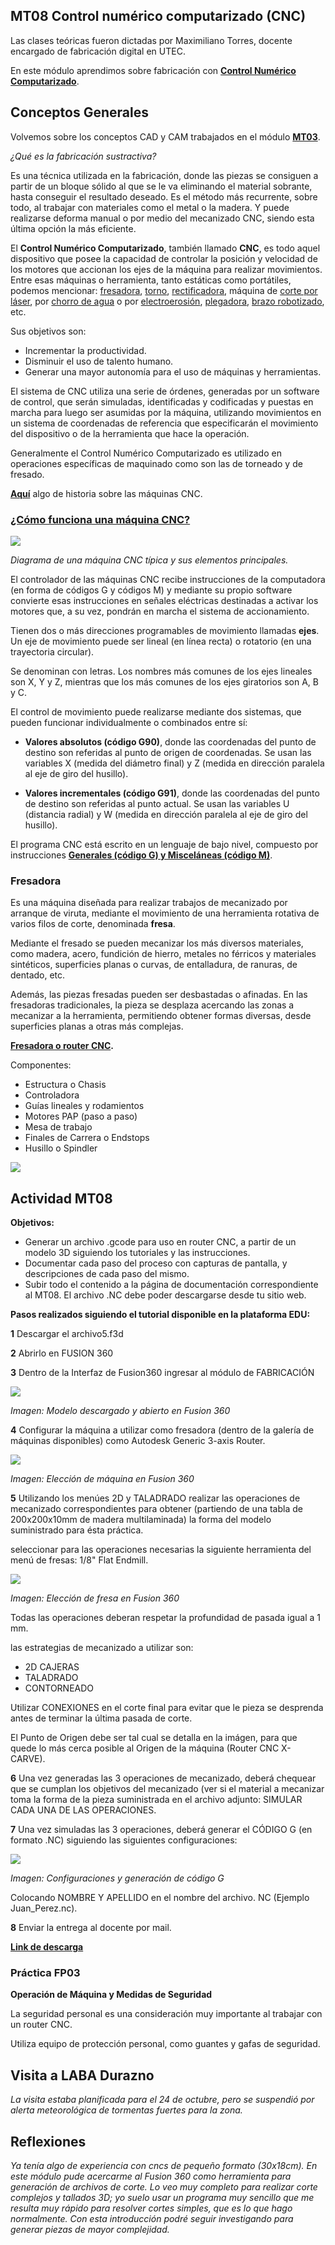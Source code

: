 ## MT08 Control numérico computarizado (CNC)  

Las clases teóricas fueron dictadas por Maximiliano Torres, docente encargado de fabricación digital en UTEC.

En este módulo aprendimos sobre fabricación con **[Control Numérico Computarizado](https://es.wikipedia.org/wiki/Control_num%C3%A9rico)**.


## Conceptos Generales
Volvemos sobre los conceptos CAD y CAM trabajados en el módulo **[MT03](https://mvicogarcia.github.io/Victoria_Garcia/tecnicos/mt03/#conceptos)**.

*¿Qué es la fabricación sustractiva?*
 
Es una técnica utilizada en la fabricación, donde las piezas se consiguen a partir de un bloque sólido al que se le va eliminando el material sobrante, hasta conseguir el resultado deseado. Es el método más recurrente, sobre todo, al trabajar con materiales como el metal o la madera. Y puede realizarse deforma manual o por medio del mecanizado CNC, siendo esta última opción la más eficiente.

El **Control Numérico Computarizado**, también llamado **CNC**, es todo aquel dispositivo que posee la capacidad de controlar la posición y velocidad de los motores que accionan los ejes de la máquina para realizar movimientos.
Entre esas máquinas o herramienta, tanto estáticas como portátiles, podemos mencionar: [fresadora](https://www.demaquinasyherramientas.com/mecanizado/fresadoras-cnc), [torno](https://www.demaquinasyherramientas.com/mecanizado/torno-cnc), [rectificadora](https://www.demaquinasyherramientas.com/maquinas/rectificadoras-tipos-y-usos), máquina de [corte por láser](https://www.demaquinasyherramientas.com/soldadura/comparacion-de-tecnologias-de-corte-termico-mecanizado), por [chorro de agua](https://www.demaquinasyherramientas.com/herramientas-de-corte/corte-con-agua) o por [electroerosión](https://www.demaquinasyherramientas.com/maquinas/maquinas-para-electroerosion), [plegadora](https://www.demaquinasyherramientas.com/maquinas/plegadoras-de-chapas), [brazo robotizado](https://www.demaquinasyherramientas.com/videos/brazo-robotizado), etc.

Sus objetivos son:

- Incrementar la productividad.
- Disminuir el uso de talento humano.
- Generar una mayor autonomía para el uso de máquinas y herramientas.

El sistema de CNC utiliza una serie de órdenes, generadas por un software de control, que serán simuladas, identificadas y codificadas y puestas en marcha para luego ser asumidas por la máquina, utilizando movimientos en un sistema de coordenadas de referencia que especificarán el movimiento del dispositivo o de la herramienta que hace la operación.

Generalmente el Control Numérico Computarizado es utilizado en operaciones específicas de maquinado como son las de torneado y de fresado.

**[Aquí](https://www.amgmetalmecanica.com/evolucion-del-mecanizado-cnc-a-lo-largo-de-la-historia/)** algo de historia sobre las máquinas CNC.


### [¿Cómo funciona una máquina CNC?](https://roboticsandcnccenter.com/cnc-basico-los-3-movimientos-basicos-en-una-maquina-cnc/)

![](../images/MT08/diagramacnc.png)

*Diagrama de una máquina CNC típica y sus elementos principales.*

El controlador de las máquinas CNC recibe instrucciones de la computadora (en forma de códigos G y códigos M) y mediante su propio software convierte esas instrucciones en señales eléctricas destinadas a activar los motores que, a su vez, pondrán en marcha el sistema de accionamiento.

Tienen dos o más direcciones programables de movimiento llamadas **ejes**. Un eje de movimiento puede ser lineal (en línea recta) o rotatorio (en una trayectoria circular). 

Se denominan con letras. Los nombres más comunes de los ejes lineales son X, Y y Z, mientras que los más comunes de los ejes giratorios son A, B y C.

El control de movimiento puede realizarse mediante dos sistemas, que pueden funcionar individualmente o combinados entre sí:

- **Valores absolutos (código G90)**, donde las coordenadas del punto de destino son referidas al punto de origen de coordenadas. Se usan las variables X (medida del diámetro final) y Z (medida en dirección paralela al eje de giro del husillo).

- **Valores incrementales (código G91)**, donde las coordenadas del punto de destino son referidas al punto actual. Se usan las variables U (distancia radial) y W (medida en dirección paralela al eje de giro del husillo).

El programa CNC está escrito en un lenguaje de bajo nivel, compuesto por instrucciones **[Generales (código G) y Misceláneas (código M)](https://www.madearia.com/es/blog/g-and-m-codes/)**.


### Fresadora 

Es una máquina diseñada para realizar trabajos de mecanizado por arranque de viruta, mediante el movimiento de una herramienta rotativa de varios filos de corte, denominada **fresa**.

 Mediante el fresado se pueden mecanizar los más diversos materiales, como madera, acero, fundición de hierro, metales no férricos y materiales sintéticos, superficies planas o curvas, de entalladura, de ranuras, de dentado, etc.

Además, las piezas fresadas pueden ser desbastadas o afinadas. En las fresadoras tradicionales, la pieza se desplaza acercando las zonas a mecanizar a la herramienta, permitiendo obtener formas diversas, desde superficies planas a otras más complejas.

**[Fresadora o router CNC](https://www.metalmecanica.com/es/noticias/fresadoras-cnc-cual-es-su-importancia-en-la-metalmecanica).**

Componentes:

- Estructura o Chasis
- Controladora
- Guías lineales y rodamientos
- Motores PAP (paso a paso)
- Mesa de trabajo
- Finales de Carrera o Endstops
- Husillo o Spindler

![](../images/MT08/partes.png)

## Actividad MT08

**Objetivos:**

- Generar un archivo .gcode para uso en router CNC, a partir de un modelo 3D siguiendo los tutoriales y las instrucciones.
- Documentar cada paso del proceso con capturas de pantalla, y descripciones de cada paso del mismo. 
- Subir todo el contenido a la página de documentación correspondiente al MT08. El archivo .NC debe poder descargarse desde tu sitio web. 

**Pasos realizados siguiendo el tutorial disponible en la plataforma EDU:**


**1** Descargar el archivo5.f3d  

**2** Abrirlo en FUSION 360 

**3** Dentro de la Interfaz de Fusion360 ingresar al módulo de FABRICACIÓN

![](../images/mt08_modeloenfusion.png)

*Imagen: Modelo descargado y abierto en Fusion 360*

**4** Configurar la máquina a utilizar como fresadora (dentro de la galería de máquinas disponibles) como Autodesk Generic 3-axis Router.

![](../images/mt08_router.png)

*Imagen: Elección de máquina en Fusion 360*

**5** Utilizando los menúes 2D y TALADRADO realizar las operaciones de mecanizado correspondientes para obtener (partiendo de una tabla de 200x200x10mm de madera multilaminada) la forma del modelo suministrado para ésta práctica. 

seleccionar para las operaciones necesarias la siguiente herramienta del menú de fresas: 1/8" Flat Endmill.

![](../images/mt08_fresa.png)

*Imagen: Elección de fresa en Fusion 360*

Todas las operaciones deberan respetar la profundidad de pasada igual a 1 mm.

las estrategias de mecanizado a utilizar son: 

- 2D CAJERAS
- TALADRADO
- CONTORNEADO

Utilizar CONEXIONES en el corte final para evitar que le pieza se desprenda antes de terminar la última pasada de corte.

El Punto de Origen debe ser tal cual se detalla en la imágen, para que quede lo más cerca posible al Origen de la máquina (Router CNC X-CARVE).

**6** Una vez generadas las 3 operaciones de mecanizado, deberá chequear que se cumplan los objetivos del mecanizado (ver si el material a mecanizar toma la forma de la pieza suministrada en el archivo adjunto: SIMULAR CADA UNA DE LAS OPERACIONES.

**7** Una vez simuladas las 3 operaciones, deberá generar el CÓDIGO G (en formato .NC) siguiendo las siguientes configuraciones:

![](../images/mt08_modeloenfusion.png)

*Imagen: Configuraciones y generación de código G*

Colocando NOMBRE Y APELLIDO en el nombre del archivo. NC (Ejemplo Juan_Perez.nc).

**8** Enviar la entrega al docente por mail.


**[Link de descarga](https://drive.google.com/file/d/1rUbhqTJvVMn94t-YtqGxQhRbtkZn1nPg/view?usp=sharing)** 



### **Práctica FP03**

**Operación de Máquina y Medidas de Seguridad**

La seguridad personal es una consideración muy importante al trabajar con un router CNC.

Utiliza equipo de protección personal, como guantes y gafas de seguridad.


## Visita a LABA Durazno

*La visita estaba planificada para el 24 de octubre, pero se suspendió por alerta meteorológica de tormentas fuertes para la zona.*


## Reflexiones

*Ya tenía algo de experiencia con cncs de pequeño formato (30x18cm). En este módulo pude acercarme al Fusion 360 como herramienta para generación de archivos de corte. Lo veo muy completo para realizar corte complejos y tallados 3D; yo suelo usar un programa muy sencillo que me resulta muy rápido para resolver cortes simples, que es lo que hago normalmente. Con esta introducción podré seguir investigando para generar piezas de mayor complejidad.*